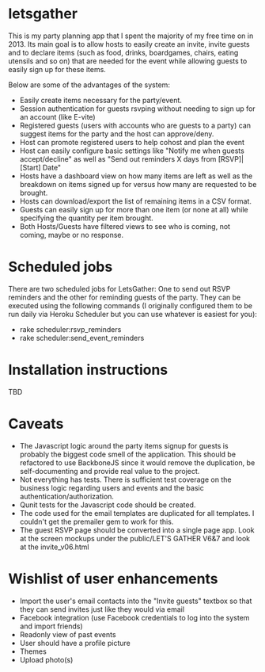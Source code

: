 letsgather
==========

This is my party planning app that I spent the majority of my free time on in 2013.  Its main goal is to allow hosts to easily create an invite, invite guests and to declare items (such as food, drinks, boardgames, chairs, eating utensils and so on) that are needed for the event while allowing guests to easily sign up for these items. 

Below are some of the advantages of the system:
*  Easily create items necessary for the party/event.
*  Session authentication for guests rsvping without needing to sign up for an account (like E-vite)
*  Registered guests (users with accounts who are guests to a party) can suggest items for the party and the host can approve/deny.
*  Host can promote registered users to help cohost and plan the event
*  Host can easily configure basic settings like "Notify me when guests accept/decline" as well as "Send out reminders X days from [RSVP]|[Start] Date"
*  Hosts have a dashboard view on how many items are left as well as the breakdown on items signed up for versus how many are requested to be brought.
*  Hosts can download/export the list of remaining items in a CSV format.
*  Guests can easily sign up for more than one item (or none at all) while specifying the quantity per item brought.
*  Both Hosts/Guests have filtered views to see who is coming, not coming, maybe or no response.


Scheduled jobs
====================

There are two scheduled jobs for LetsGather: One to send out RSVP reminders and the other for reminding guests of the party.  They can be executed using the following commands (I originally configured them to be run daily via Heroku Scheduler but you can use whatever is easiest for you):

*  rake scheduler:rsvp_reminders
*  rake scheduler:send_event_reminders

Installation instructions
====================================

TBD

Caveats
===================

* The Javascript logic around the party items signup for guests is probably the biggest code smell of the application. This should be refactored to use BackboneJS since it would remove the duplication, be self-documenting and provide real value to the project.
* Not everything has tests. There is sufficient test coverage on the business logic regarding users and events and the basic authentication/authorization. 
* Qunit tests for the Javascript code should be created.
* The code used for the email templates are duplicated for all templates. I couldn't get the premailer gem to work for this.
* The guest RSVP page should be converted into a single page app.  Look at the screen mockups under the public/LET'S GATHER V6&7 and look at the invite_v06.html

Wishlist of user enhancements
=========================================================================

* Import the user's email contacts into the "Invite guests" textbox so that they can send invites just like they would via email
* Facebook integration (use Facebook credentials to log into the system and import friends)
* Readonly view of past events
* User should have a profile picture
* Themes
* Upload photo(s)

